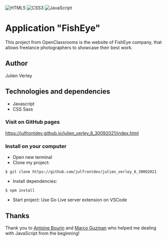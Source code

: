 ![HTML5](https://img.shields.io/badge/html5-%23E34F26.svg?style=for-the-badge&logo=html5&logoColor=white) ![CSS3](https://img.shields.io/badge/css3-%231572B6.svg?style=for-the-badge&logo=css3&logoColor=white) ![JavaScript](https://img.shields.io/badge/javascript-%23323330.svg?style=for-the-badge&logo=javascript&logoColor=%23F7DF1E)

# Application "FishEye"

This project from OpenClassrooms is the website of FishEye company, that allows freelance photographers to showcase their best work.

## Author

Julien Verley

## Technologies and dependencies

- Javascript
- CSS Sass

### Visit on GitHub pages

https://julfrontdev.github.io/julien_verley_6_30092021/index.html

### Install on your computer

- Open new terminal
- Clone my project:

```console
$ git clone https://github.com/julfrontdev/julien_verley_6_30092021

```

- Install dependencies:

```console
$ npm install
```

- Start project:
  Use Go Live server extension on VSCode

## Thanks

Thank you to [Antoine Bourin](https://github.com/AntoineBourin) and [Marco Guzman](https://github.com/Marcoguzman211) who helped me dealing with JavaScript from the beginning!
